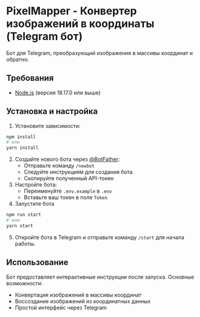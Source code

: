 # PixelMapper - Конвертер изображений в координаты (Telegram бот)

Бот для Telegram, преобразующий изображения в массивы координат и обратно.

## Требования
- [Node.js](https://nodejs.org/en) (версия 18.17.0 или выше)

## Установка и настройка

1. Установите зависимости:

```bash
npm install
# или
yarn install
```

2. Создайте нового бота через [@BotFather](https://t.me/BotFather):
    - Отправьте команду `/newbot`
    - Следуйте инструкциям для создания бота
    - Скопируйте полученный API-токен
3. Настройте бота:
    - Переименуйте `.env.example` в `.env`
    - Вставьте ваш токен в поле `Token`
4. Запустите бота
```bash
npm run start
# или
yarn start
```
5. Откройте бота в Telegram и отправьте команду `/start` для начала работы.

## Использование
Бот предоставляет интерактивные инструкции после запуска. Основные возможности:
- Конвертация изображений в массивы координат
- Воссоздание изображений из координатных данных
- Простой интерфейс через Telegram
